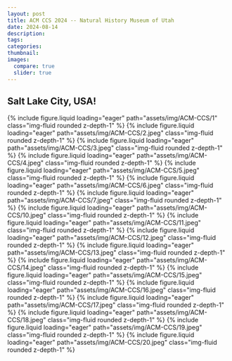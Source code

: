 ```yaml
---
layout: post
title: ACM CCS 2024 -- Natural History Museum of Utah
date: 2024-08-14
description: 
tags: 
categories: 
thumbnail: 
images:
  compare: true
  slider: true
---
```



Salt Lake City, USA!
---

<swiper-container keyboard="true" navigation="true" pagination="true" pagination-clickable="true" pagination-dynamic-bullets="true" rewind="true">
  <swiper-slide>{% include figure.liquid loading="eager" path="assets/img/ACM-CCS/1" class="img-fluid rounded z-depth-1" %}</swiper-slide>
  <swiper-slide>{% include figure.liquid loading="eager" path="assets/img/ACM-CCS/2.jpeg" class="img-fluid rounded z-depth-1" %}</swiper-slide>
  <swiper-slide>{% include figure.liquid loading="eager" path="assets/img/ACM-CCS/3.jpeg" class="img-fluid rounded z-depth-1" %}</swiper-slide>
  <swiper-slide>{% include figure.liquid loading="eager" path="assets/img/ACM-CCS/4.jpeg" class="img-fluid rounded z-depth-1" %}</swiper-slide>
  <swiper-slide>{% include figure.liquid loading="eager" path="assets/img/ACM-CCS/5.jpeg" class="img-fluid rounded z-depth-1" %}</swiper-slide>
  <swiper-slide>{% include figure.liquid loading="eager" path="assets/img/ACM-CCS/6.jpeg" class="img-fluid rounded z-depth-1" %}</swiper-slide>
  <swiper-slide>{% include figure.liquid loading="eager" path="assets/img/ACM-CCS/7.jpeg" class="img-fluid rounded z-depth-1" %}</swiper-slide>
  <swiper-slide>{% include figure.liquid loading="eager" path="assets/img/ACM-CCS/10.jpeg" class="img-fluid rounded z-depth-1" %}</swiper-slide>
  <swiper-slide>{% include figure.liquid loading="eager" path="assets/img/ACM-CCS/11.jpeg" class="img-fluid rounded z-depth-1" %}</swiper-slide>
  <swiper-slide>{% include figure.liquid loading="eager" path="assets/img/ACM-CCS/12.jpeg" class="img-fluid rounded z-depth-1" %}</swiper-slide>
  <swiper-slide>{% include figure.liquid loading="eager" path="assets/img/ACM-CCS/13.jpeg" class="img-fluid rounded z-depth-1" %}</swiper-slide>
  <swiper-slide>{% include figure.liquid loading="eager" path="assets/img/ACM-CCS/14.jpeg" class="img-fluid rounded z-depth-1" %}</swiper-slide>
  <swiper-slide>{% include figure.liquid loading="eager" path="assets/img/ACM-CCS/15.jpeg" class="img-fluid rounded z-depth-1" %}</swiper-slide>
  <swiper-slide>{% include figure.liquid loading="eager" path="assets/img/ACM-CCS/16.jpeg" class="img-fluid rounded z-depth-1" %}</swiper-slide>
  <swiper-slide>{% include figure.liquid loading="eager" path="assets/img/ACM-CCS/17.jpeg" class="img-fluid rounded z-depth-1" %}</swiper-slide>
  <swiper-slide>{% include figure.liquid loading="eager" path="assets/img/ACM-CCS/18.jpeg" class="img-fluid rounded z-depth-1" %}</swiper-slide>
  <swiper-slide>{% include figure.liquid loading="eager" path="assets/img/ACM-CCS/19.jpeg" class="img-fluid rounded z-depth-1" %}</swiper-slide>
  <swiper-slide>{% include figure.liquid loading="eager" path="assets/img/ACM-CCS/20.jpeg" class="img-fluid rounded z-depth-1" %}</swiper-slide>
</swiper-container>